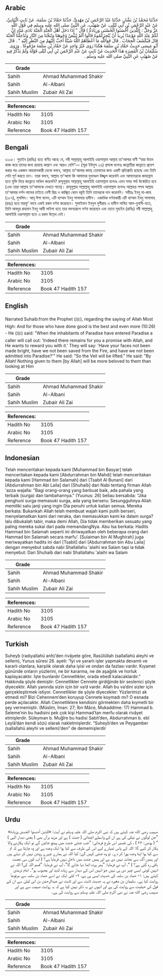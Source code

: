 ## Arabic


<div dir="rtl" lang="ar" style={{fontSize:'larger',backgroundColor:'#f8f9fa',padding:20}}>
حَدَّثَنَا مُحَمَّدُ بْنُ بَشَّارٍ، حَدَّثَنَا عَبْدُ الرَّحْمَنِ بْنُ مَهْدِيٍّ، حَدَّثَنَا حَمَّادُ بْنُ سَلَمَةَ، عَنْ ثَابِتٍ الْبُنَانِيِّ، عَنْ عَبْدِ الرَّحْمَنِ بْنِ أَبِي لَيْلَى، عَنْ صُهَيْبٍ، عَنِ النَّبِيِّ صلى الله عليه وسلم فِي قَوْلِ اللَّهِ عَزَّ وَجَلَّّ ‏:‏ ‏(‏لِلََّذِينَ أَحْسَنُوا الْحُسْنَى وَزِيَادَةٌ ‏)‏ قَالَ ‏"‏ إِذَا دَخَلَ أَهْلُ الْجَنَّةِ الْجَنَّةَ نَادَى مُنَادٍ إِنَّ لَكُمْ عِنْدَ اللَّهِ مَوْعِدًا يُرِيدُ أَنْ يُنْجِزَكُمُوهُ قَالُوا أَلَمْ تُبَيِّضْ وُجُوهَنَا وَتُنَجِّنَا مِنَ النَّارِ وَتُدْخِلْنَا الْجَنَّةَ قَالَ فَيُكْشَفُ الْحِجَابُ ‏.‏ قَالَ فَوَاللَّهِ مَا أَعْطَاهُمُ اللَّهُ شَيْئًا أَحَبَّ إِلَيْهِمْ مِنَ النَّظَرِ إِلَيْهِ ‏"‏ ‏.‏ قَالَ أَبُو عِيسَى حَدِيثُ حَمَّادِ بْنِ سَلَمَةَ هَكَذَا رَوَى غَيْرُ وَاحِدٍ عَنْ حَمَّادِ بْنِ سَلَمَةَ مَرْفُوعًا ‏.‏ وَرَوَى سُلَيْمَانُ بْنُ الْمُغِيرَةِ هَذَا الْحَدِيثَ عَنْ ثَابِتٍ عَنْ عَبْدِ الرَّحْمَنِ بْنِ أَبِي لَيْلَى قَوْلَهُ وَلَمْ يَذْكُرْ فِيهِ عَنْ صُهَيْبٍ عَنِ النَّبِيِّ صلى الله عليه وسلم ‏.‏
</div>
<div style={{backgroundColor:'#f8f9fa',padding:20, marginBottom: 10}}><table> <thead> <tr> <th>Grade</th> <th></th> </tr> </thead> <tbody> <tr><td>Sahih</td><td>Ahmad Muhammad Shakir</td></tr><tr><td>Sahih</td><td>Al-Albani</td></tr><tr><td>Sahih Muslim</td><td>Zubair Ali Zai</td></tr></tbody></table><table> <thead> <tr> <th>References:</th> <th></th> </tr> </thead> <tbody><tr><td>Hadith No</td><td>3105</td></tr><tr><td>Arabic No</td><td>3105</td></tr><tr><td>Reference</td><td>Book 47 Hadith 157</td></tr></tbody></table></div>

## Bengali


<div dir="ltr" lang="bn" style={{fontSize:'larger',backgroundColor:'#f8f9fa',padding:20}}>
৩১০৫। সুহাইব (রাযিঃ) হতে বর্ণিত আছে যে, নবী সাল্লাল্লাহু আলাইহি ওয়াসাল্লাম আল্লাহ তা'আলার বাণী “যারা উত্তম কাজ করে তাদের জন্য রয়েছে কল্যাণ এবং আরও বেশি”— (সূরা ইউনুস ২৬) প্রসঙ্গে বলেনঃ জান্নাতীরা জান্নাতে প্রবেশ করার পর একজন আহবানকারী ডেকে বলবে, আল্লাহ তা'আলার কাছে তোমাদের জন্য একটি প্রতিশ্রুতি রয়েছে এবং তিনি সেটা পূর্ণ করতে চান। তারা বলবে, আল্লাহ তা'আলা কি আমাদের মুখমণ্ডল উজ্জ্বল করেননি এবং আমাদেরকে জাহান্নাম হতে মুক্তি দিয়ে জান্নাতে দাখিল করেননি? রাসূলুল্লাহ সাল্লাল্লাহু আলাইহি ওয়াসাল্লাম বলেনঃ এমন সময় পর্দা উন্মোচিত হবে (এবং তারা আল্লাহ তা'আলাকে দেখতে পাবে)। রাসূলুল্লাহ সাল্লাল্লাহু আলাইহি ওয়াসাল্লাম বলেনঃ আল্লাহর শপথ আল্লাহ তা'আলার দর্শন লাভের চাইতে বেশী প্রিয় ও কাঙ্খিত কোন বস্তুই তিনি তাদেরকে দান করেননি। সহীহঃ ইবনু মা-জাহ (১৮৭), মুসলিম। আবূ ঈসা বলেন, এটি হাম্মাদ ইবনু সালামার হাদীস। একাধিক বর্ণনাকারী এটি হাম্মাদ ইবনু সালামাহ্ (রহঃ) হতে মারফু’ ভাবে একই রকম বর্ণনা করেছেন। সুলাইমান ইবনুল মুগীরাহ এ হাদীস সাবিত আল-বুনানী-হতে, তিনি আবদুর রাহমান ইবনু আবী লাইলা হতে তার বক্তব্যরূপে বর্ণনা করেছেন এবং তাতে সুহাইব (রাযিঃ) নবী সাল্লাল্লাহু আলাইহি ওয়াসাল্লাম হতে এ রকম উল্লেখ নেই।
</div>
<div style={{backgroundColor:'#f8f9fa',padding:20, marginBottom: 10}}><table> <thead> <tr> <th>Grade</th> <th></th> </tr> </thead> <tbody> <tr><td>Sahih</td><td>Ahmad Muhammad Shakir</td></tr><tr><td>Sahih</td><td>Al-Albani</td></tr><tr><td>Sahih Muslim</td><td>Zubair Ali Zai</td></tr></tbody></table><table> <thead> <tr> <th>References:</th> <th></th> </tr> </thead> <tbody><tr><td>Hadith No</td><td>3105</td></tr><tr><td>Arabic No</td><td>3105</td></tr><tr><td>Reference</td><td>Book 47 Hadith 157</td></tr></tbody></table></div>

## English


<div dir="ltr" lang="en" style={{fontSize:'larger',backgroundColor:'#f8f9fa',padding:20}}>
Narrated Suhaib:from the Prophet (ﷺ), regarding the saying of Allah Most High: And for those who have done good is the best and even more (10:26) - He (ﷺ) said: "When the inhabitants of Paradise have entered Paradise a caller will call out: 'Indeed there remains for you a promise with Allah, and He wants to reward you with it.' They will say: 'Have your faces not been made bright, have we not been saved from the Fire, and have we not been admitted into Paradise?'" He said: "So the Veil will be lifted." He said: "By Allah! Nothing given to them [by Allah] will be more beloved to them than looking at Him
</div>
<div style={{backgroundColor:'#f8f9fa',padding:20, marginBottom: 10}}><table> <thead> <tr> <th>Grade</th> <th></th> </tr> </thead> <tbody> <tr><td>Sahih</td><td>Ahmad Muhammad Shakir</td></tr><tr><td>Sahih</td><td>Al-Albani</td></tr><tr><td>Sahih Muslim</td><td>Zubair Ali Zai</td></tr></tbody></table><table> <thead> <tr> <th>References:</th> <th></th> </tr> </thead> <tbody><tr><td>Hadith No</td><td>3105</td></tr><tr><td>Arabic No</td><td>3105</td></tr><tr><td>Reference</td><td>Book 47 Hadith 157</td></tr></tbody></table></div>

## Indonesian


<div dir="ltr" lang="id" style={{fontSize:'larger',backgroundColor:'#f8f9fa',padding:20}}>
Telah menceritakan kepada kami [Muhammad bin Basyar] telah menceritakan kepada kami [Abdurrahman bin Mahdi] telah menceritakan kepada kami [Hammad bin Salamah] dari [Tsabit Al Bunani] dari [Abdurrahman bin Abi Laila] dari [Shuhaib] dari Nabi tentang firman Allah 'azza wajalla: "Bagi orang-orang yang berbuat baik, ada pahala yang terbaik (surga) dan tambahannya." (Yuunus: 26) beliau bersabda: "Jika penghuni surga memasuki surga, ada yang berseru: Sesungguhnya Allah memiliki satu janji yang ingin Dia penuhi untuk kalian semua. Mereka berkata: Bukankah Allah telah membuat wajah kami putih berseri, menyelamatkan kami dari neraka, dan memasukkan kami ke dalam surga? lalu dibukalah tabir, maka demi Allah, Dia tidak memberikan sesuatu yang paling mereka sukai dari pada memandangNya. Abu Isa berkata: Hadits Hammad bin Salamah seperti ini diriwayatkan oleh beberapa orang dari Hammad bin Salamah secara marfu'. [Sulaiman bin Al Mughirah] juga meriwayatkan hadits ini dari [Tsabit] dari [Abdurrahman bin Abu Laila] dengan menyebut sabda nabi Shallallahu 'alaihi wa Salam tapi ia tidak menyebut: Dari Shuhaib dari nabi Shallallahu 'alaihi wa Salam
</div>
<div style={{backgroundColor:'#f8f9fa',padding:20, marginBottom: 10}}><table> <thead> <tr> <th>Grade</th> <th></th> </tr> </thead> <tbody> <tr><td>Sahih</td><td>Ahmad Muhammad Shakir</td></tr><tr><td>Sahih</td><td>Al-Albani</td></tr><tr><td>Sahih Muslim</td><td>Zubair Ali Zai</td></tr></tbody></table><table> <thead> <tr> <th>References:</th> <th></th> </tr> </thead> <tbody><tr><td>Hadith No</td><td>3105</td></tr><tr><td>Arabic No</td><td>3105</td></tr><tr><td>Reference</td><td>Book 47 Hadith 157</td></tr></tbody></table></div>

## Turkish


<div dir="ltr" lang="tr" style={{fontSize:'larger',backgroundColor:'#f8f9fa',padding:20}}>
Suheyb (radıyallahü anh)’den rivâyete göre, Rasûlüllah (sallallahü aleyhi ve sellem), Yunus sûresi 26. ayeti: “İyi ve yararlı işler yapmakta devamlı ve kararlı olanlara, karşılık olarak daha iyisi ve ondan da fazlası vardır. Kıyamet gününde onların yüzlerini, ne bir kararma, ne de aşağılık ve horluk kaplayacaktır. İşte bunlardır Cennetlikler, orada ebedî kalacaklardır.” Hakkında şöyle demiştir: Cennetlikler Cennete girdiğinde bir seslenici şöyle diyecektir. Allah yanında sizin için bir va’d vardır. Allah bu va’dini sizler için gerçekleştirmek istiyor. Cennetlikler de şöyle diyecekler: Yüzlerimizi ak etmedi mi? Bizi Cehennem’den koruyup Cennete koymadı mı? O esnada perde açılacaktır. Allah Cennetliklere kendisini görmekten daha kıymetli bir şey vermemiştir. (Müslim, İman: 27; İbn Mâce, Mukaddime: 17) Hammad b. Seleme’nin bu hadisini pek çok kişi Hammad’tan merfu olarak rivâyet etmişlerdir. Süleyman b. Muğîre bu hadisi Sabit’den, Abdurrahman b. ebî Leylâ’dan kendi sözü olarak nakletmişlerdir. “Suheyb’den ve Peygamber (sallallahü aleyhi ve sellem)’den” de dememişlerdir
</div>
<div style={{backgroundColor:'#f8f9fa',padding:20, marginBottom: 10}}><table> <thead> <tr> <th>Grade</th> <th></th> </tr> </thead> <tbody> <tr><td>Sahih</td><td>Ahmad Muhammad Shakir</td></tr><tr><td>Sahih</td><td>Al-Albani</td></tr><tr><td>Sahih Muslim</td><td>Zubair Ali Zai</td></tr></tbody></table><table> <thead> <tr> <th>References:</th> <th></th> </tr> </thead> <tbody><tr><td>Hadith No</td><td>3105</td></tr><tr><td>Arabic No</td><td>3105</td></tr><tr><td>Reference</td><td>Book 47 Hadith 157</td></tr></tbody></table></div>

## Urdu


<div dir="rtl" lang="ur" style={{fontSize:'larger',backgroundColor:'#f8f9fa',padding:20}}>
صہیب رضی الله عنہ کہتے ہیں کہ نبی اکرم صلی اللہ علیہ وسلم نے آیت: «للذين أحسنوا الحسنى وزيادة» ”جن لوگوں نے نیکی کی ہے ان کے واسطے اچھائی ( جنت ) ہے اور مزید برآں بھی ( یعنی دیدار الٰہی ) “ ( یونس: ۲۶ ) ، کی تفسیر اس طرح فرمائی: ”جب جنتی جنت میں پہنچ جائیں گے تو ایک پکارنے والا پکار کر کہے گا: اللہ کے پاس تمہارے لیے اس کی طرف سے کیا ہوا ایک وعدہ ہے اور وہ چاہتا ہے کہ تم سے کیا ہوا اپنا وعدہ پورا کر دے۔ تو وہ جنتی کہیں گے: کیا اللہ نے ہمارے چہرے روشن نہیں کر دیئے ہیں اور ہمیں آگ سے نجات نہیں دی ہے اور ہمیں جنت میں داخل نہیں فرمایا ہے؟ ( اب کون سی نعمت باقی رہ گئی ہے؟ ) “، آپ نے فرمایا: ”پھر پردہ اٹھا دیا جائے گا“، آپ نے فرمایا: ”قسم اللہ کی! اللہ نے انہیں کوئی ایسی چیز دی ہی نہیں جو انہیں اس کے دیدار سے زیادہ لذیذ اور محبوب ہو“۔ امام ترمذی کہتے ہیں: ۱- حماد بن سلمہ کی حدیث ایسی ہی ہے، ۲- کئی ایک نے اسے حماد بن سلمہ سے مرفوعاً روایت کیا ہے۔ سلیمان بن مغیرہ نے یہ حدیث ثابت سے اور ثابت نے عبدالرحمٰن بن ابی لیلیٰ سے ان کے قول کی حیثیت سے روایت کی ہے اور انہوں نے یہ ذکر نہیں کیا ہے کہ یہ روایت صہیب سے ہے اور صہیب رضی الله عنہ نے نبی اکرم صلی اللہ علیہ وسلم سے روایت کی ہے۔
</div>
<div style={{backgroundColor:'#f8f9fa',padding:20, marginBottom: 10}}><table> <thead> <tr> <th>Grade</th> <th></th> </tr> </thead> <tbody> <tr><td>Sahih</td><td>Ahmad Muhammad Shakir</td></tr><tr><td>Sahih</td><td>Al-Albani</td></tr><tr><td>Sahih Muslim</td><td>Zubair Ali Zai</td></tr></tbody></table><table> <thead> <tr> <th>References:</th> <th></th> </tr> </thead> <tbody><tr><td>Hadith No</td><td>3105</td></tr><tr><td>Arabic No</td><td>3105</td></tr><tr><td>Reference</td><td>Book 47 Hadith 157</td></tr></tbody></table></div>